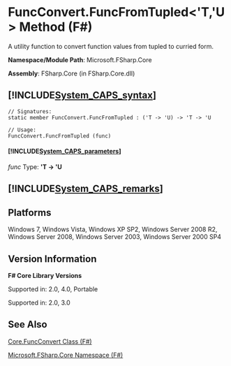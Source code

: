 # FuncConvert.FuncFromTupled<'T,'U> Method (F#)

A utility function to convert function values from tupled to curried form.

**Namespace/Module Path**: Microsoft.FSharp.Core

**Assembly**: FSharp.Core (in FSharp.Core.dll)


## [!INCLUDE[System_CAPS_syntax](//System/Token/System_CAPS_syntax_md.md)]

```
// Signatures:
static member FuncConvert.FuncFromTupled : ('T -> 'U) -> 'T -> 'U

// Usage:
FuncConvert.FuncFromTupled (func)
```

#### [!INCLUDE[System_CAPS_parameters](//System/Token/System_CAPS_parameters_md.md)]
*func*
Type: **'T -&gt; 'U**




## [!INCLUDE[System_CAPS_remarks](//System/Token/System_CAPS_remarks_md.md)]

## Platforms
Windows 7, Windows Vista, Windows XP SP2, Windows Server 2008 R2, Windows Server 2008, Windows Server 2003, Windows Server 2000 SP4


## Version Information
**F# Core Library Versions**

Supported in: 2.0, 4.0, Portable



Supported in: 2.0, 3.0


## See Also
[Core.FuncConvert Class &#40;F&#35;&#41;](Core.FuncConvert+Class+28%F%2329%.md)

[Microsoft.FSharp.Core Namespace &#40;F&#35;&#41;](Microsoft.FSharp.Core+Namespace+28%F%2329%.md)

